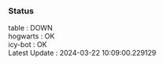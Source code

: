 ### Status


table : DOWN  
hogwarts : OK  
icy-bot : OK  
Latest Update : 2024-03-22 10:09:00.229129
